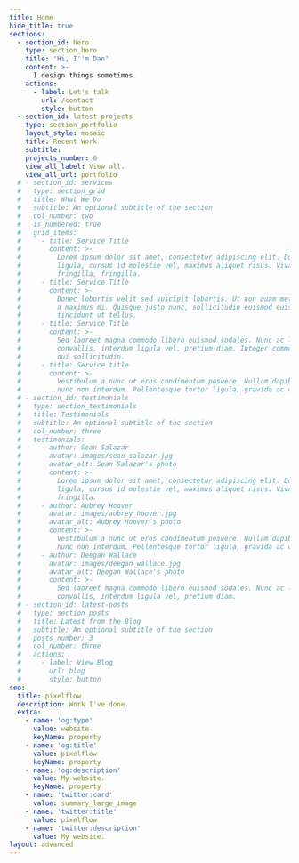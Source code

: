 ```yaml
---
title: Home
hide_title: true
sections:
  - section_id: hero
    type: section_hero
    title: 'Hi, I''m Dan'
    content: >-
      I design things sometimes.
    actions:
      - label: Let's talk
        url: /contact
        style: button
  - section_id: latest-projects
    type: section_portfolio
    layout_style: mosaic
    title: Recent Work
    subtitle: 
    projects_number: 6
    view_all_label: View all.
    view_all_url: portfolio
  # - section_id: services
  #   type: section_grid
  #   title: What We Do
  #   subtitle: An optional subtitle of the section
  #   col_number: two
  #   is_numbered: true
  #   grid_items:
  #     - title: Service Title
  #       content: >-
  #         Lorem ipsum dolor sit amet, consectetur adipiscing elit. Donec nisl
  #         ligula, cursus id molestie vel, maximus aliquet risus. Vivamus in nibh
  #         fringilla, fringilla.
  #     - title: Service Title
  #       content: >-
  #         Donec lobortis velit sed suscipit lobortis. Ut non quam metus. Nullam
  #         a maximus mi. Quisque justo nunc, sollicitudin euismod euismod at,
  #         tincidunt ut tellus.
  #     - title: Service Title
  #       content: >-
  #         Sed laoreet magna commodo libero euismod sodales. Nunc ac libero
  #         convallis, interdum ligula vel, pretium diam. Integer commodo sem at
  #         dui sollicitudin.
  #     - title: Service title
  #       content: >-
  #         Vestibulum a nunc ut eros condimentum posuere. Nullam dapibus quis
  #         nunc non interdum. Pellentesque tortor ligula, gravida ac commodo eu.
  # - section_id: testimonials
  #   type: section_testimonials
  #   title: Testimonials
  #   subtitle: An optional subtitle of the section
  #   col_number: three
  #   testimonials:
  #     - author: Sean Salazar
  #       avatar: images/sean_salazar.jpg
  #       avatar_alt: Sean Salazar's photo
  #       content: >-
  #         Lorem ipsum dolor sit amet, consectetur adipiscing elit. Donec nisl
  #         ligula, cursus id molestie vel, maximus aliquet risus. Vivamus in nibh
  #         fringilla.
  #     - author: Aubrey Hoover
  #       avatar: images/aubrey_hoover.jpg
  #       avatar_alt: Aubrey Hoover's photo
  #       content: >-
  #         Vestibulum a nunc ut eros condimentum posuere. Nullam dapibus quis
  #         nunc non interdum. Pellentesque tortor ligula, gravida ac commodo eu.
  #     - author: Deegan Wallace
  #       avatar: images/deegan_wallace.jpg
  #       avatar_alt: Deegan Wallace's photo
  #       content: >-
  #         Sed laoreet magna commodo libero euismod sodales. Nunc ac libero
  #         convallis, interdum ligula vel, pretium diam.
  # - section_id: latest-posts
  #   type: section_posts
  #   title: Latest from the Blog
  #   subtitle: An optional subtitle of the section
  #   posts_number: 3
  #   col_number: three
  #   actions:
  #     - label: View Blog
  #       url: blog
  #       style: button
seo:
  title: pixelflow
  description: Work I've done.
  extra:
    - name: 'og:type'
      value: website
      keyName: property
    - name: 'og:title'
      value: pixelflow
      keyName: property
    - name: 'og:description'
      value: My website.
      keyName: property
    - name: 'twitter:card'
      value: summary_large_image
    - name: 'twitter:title'
      value: pixelflow
    - name: 'twitter:description'
      value: My website.
layout: advanced
---
```


